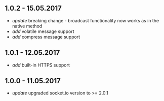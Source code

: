 
## 1.0.2 - 15.05.2017

* _update_ breaking change - broadcast functionality now works as in the native method
* _add_ volatile message support
* _add_ compress message support

## 1.0.1 - 12.05.2017

* _add_ built-in HTTPS support

## 1.0.0 - 11.05.2017

* _update_ upgraded socket.io version to >= 2.0.1

